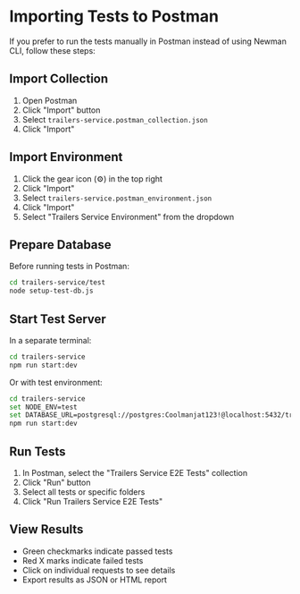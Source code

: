 # Importing Tests to Postman

If you prefer to run the tests manually in Postman instead of using Newman CLI, follow these steps:

## Import Collection

1. Open Postman
2. Click "Import" button
3. Select `trailers-service.postman_collection.json`
4. Click "Import"

## Import Environment

1. Click the gear icon (⚙️) in the top right
2. Click "Import"
3. Select `trailers-service.postman_environment.json`
4. Click "Import"
5. Select "Trailers Service Environment" from the dropdown

## Prepare Database

Before running tests in Postman:

```bash
cd trailers-service/test
node setup-test-db.js
```

## Start Test Server

In a separate terminal:

```bash
cd trailers-service
npm run start:dev
```

Or with test environment:

```bash
cd trailers-service
set NODE_ENV=test
set DATABASE_URL=postgresql://postgres:Coolmanjat123!@localhost:5432/trailers_db_test?schema=public
npm run start:dev
```

## Run Tests

1. In Postman, select the "Trailers Service E2E Tests" collection
2. Click "Run" button
3. Select all tests or specific folders
4. Click "Run Trailers Service E2E Tests"

## View Results

- Green checkmarks indicate passed tests
- Red X marks indicate failed tests
- Click on individual requests to see details
- Export results as JSON or HTML report